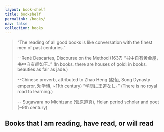 ```yaml
---
layout: book-shelf
title: bookshelf
permalink: /books/
nav: false
collection: books
---
```


> “The reading of all good books is like conversation with the finest men of past centuries.”
>
> --René Descartes, Discourse on the Method (1637)
> “书中自有黄金屋，书中自有颜如玉。” (In books, there are houses of gold; in books, beauties as fair as jade.)
>
> --Chinese proverb, attributed to Zhao Heng (赵恒, Song Dynasty emperor, 劝学诗, ~11th century)
> “学問に王道なし。” (There is no royal road to learning.)
>
> -- Sugawara no Michizane (菅原道真), Heian period scholar and poet (~9th century)

## Books that I am reading, have read, or will read
